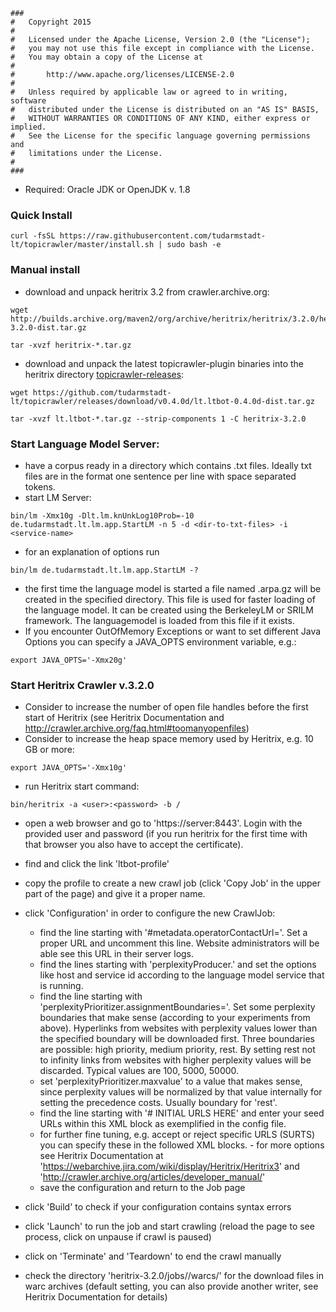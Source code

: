     ###
    #   Copyright 2015
    #
    #   Licensed under the Apache License, Version 2.0 (the "License");
    #   you may not use this file except in compliance with the License.
    #   You may obtain a copy of the License at
    #
    #       http://www.apache.org/licenses/LICENSE-2.0
    #
    #   Unless required by applicable law or agreed to in writing, software
    #   distributed under the License is distributed on an "AS IS" BASIS,
    #   WITHOUT WARRANTIES OR CONDITIONS OF ANY KIND, either express or implied.
    #   See the License for the specific language governing permissions and
    #   limitations under the License.
    #
    ###


- Required: Oracle JDK or OpenJDK v. 1.8

### Quick Install  
```
curl -fsSL https://raw.githubusercontent.com/tudarmstadt-lt/topicrawler/master/install.sh | sudo bash -e
```

### Manual install 
- download and unpack heritrix 3.2 from crawler.archive.org:
```
wget http://builds.archive.org/maven2/org/archive/heritrix/heritrix/3.2.0/heritrix-3.2.0-dist.tar.gz

tar -xvzf heritrix-*.tar.gz
```
- download and unpack the latest topicrawler-plugin binaries into the heritrix directory [topicrawler-releases](https://github.com/tudarmstadt-lt/topicrawler/releases):
```
wget https://github.com/tudarmstadt-lt/topicrawler/releases/download/v0.4.0d/lt.ltbot-0.4.0d-dist.tar.gz
    
tar -xvzf lt.ltbot-*.tar.gz --strip-components 1 -C heritrix-3.2.0
```
    
### Start Language Model Server:
- have a corpus ready in a directory which contains .txt files. Ideally txt files are in the format one sentence per line with space separated tokens.
- start LM Server:
```
bin/lm -Xmx10g -Dlt.lm.knUnkLog10Prob=-10 de.tudarmstadt.lt.lm.app.StartLM -n 5 -d <dir-to-txt-files> -i <service-name>
```   
- for an explanation of options run 
```
bin/lm de.tudarmstadt.lt.lm.app.StartLM -?
```
- the first time the language model is started a file named <dirname>.arpa.gz will be created in the specified directory. This file is used for faster loading of the language model. It can be created using the BerkeleyLM or SRILM framework. The languagemodel is loaded from this file if it exists.
- If you encounter OutOfMemory Exceptions or want to set different Java Options you can specify a JAVA_OPTS environment variable, e.g.:
```
export JAVA_OPTS='-Xmx20g'
```

### Start Heritrix Crawler v.3.2.0 
- Consider to increase the number of open file handles before the first start of Heritrix (see Heritrix Documentation and http://crawler.archive.org/faq.html#toomanyopenfiles)
- Consider to increase the heap space memory used by Heritrix, e.g. 10 GB or more:
```
export JAVA_OPTS='-Xmx10g'
```
- run Heritrix start command:
```
bin/heritrix -a <user>:<password> -b / 
```
- open a web browser and go to 'https://server:8443'. Login with the provided user and password (if you run heritrix for the first time with that browser you also have to accept the certificate). 
- find and click the link 'ltbot-profile'
- copy the profile to create a new crawl job (click 'Copy Job' in the upper part of the page) and give it a proper name.
- click 'Configuration' in order to configure the new CrawlJob:
   - find the line starting with '#metadata.operatorContactUrl='. Set a proper URL and uncomment this line. Website administrators will be able see this URL in their server logs.
   - find the lines starting with 'perplexityProducer.' and set the options like host and service id according to the language model service that is running.  
   - find the line starting with 'perplexityPrioritizer.assignmentBoundaries='. Set some perplexity boundaries that make sense (according to your experiments from above). Hyperlinks from websites with perplexity values lower than the specified boundary will be downloaded first. Three boundaries are possible: high priority, medium priority, rest. By setting rest not to infinity links from websites with higher perplexity values will be discarded. Typical values are 100, 5000, 50000.
   - set 'perplexityPrioritizer.maxvalue' to a value that makes sense, since perplexity values will be normalized by that value internally for setting the precedence costs. Usually boundary for 'rest'.
   - find the line starting with '# INITIAL URLS HERE' and enter your seed URLs within this XML block as exemplified in the config file.
   - for further fine tuning, e.g. accept or reject specific URLS (SURTS) you can specify these in the followed XML blocks. - for more options see Heritrix Documentation at 'https://webarchive.jira.com/wiki/display/Heritrix/Heritrix3' and 'http://crawler.archive.org/articles/developer_manual/'
   - save the configuration and return to the Job page 
      
- click 'Build' to check if your configuration contains syntax errors
- click 'Launch' to run the job and start crawling (reload the page to see process, click on unpause if crawl is paused)
- click on 'Terminate' and 'Teardown' to end the crawl manually
- check the directory 'heritrix-3.2.0/jobs/<jobname>/warcs/' for the download files in warc archives (default setting, you can also provide another writer, see Heritrix Documentation for details)
   
